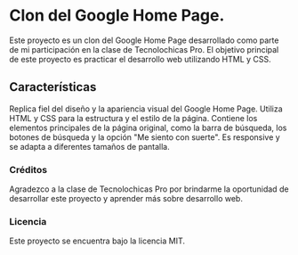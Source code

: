 # Clon del Google Home Page. 
Este proyecto es un clon del Google Home Page desarrollado como parte de mi participación en la clase de Tecnolochicas Pro. El objetivo principal de este proyecto es practicar el desarrollo web utilizando HTML y CSS.

## Características
Replica fiel del diseño y la apariencia visual del Google Home Page.
Utiliza HTML y CSS para la estructura y el estilo de la página.
Contiene los elementos principales de la página original, como la barra de búsqueda, los botones de búsqueda y la opción "Me siento con suerte".
Es responsive y se adapta a diferentes tamaños de pantalla.

### Créditos
Agradezco a la clase de Tecnolochicas Pro por brindarme la oportunidad de desarrollar este proyecto y aprender más sobre desarrollo web.

### Licencia
Este proyecto se encuentra bajo la licencia MIT.

